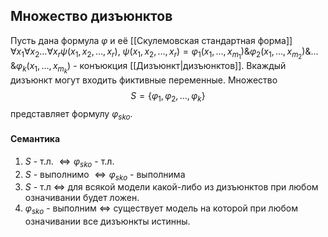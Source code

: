 ## Множество дизъюнктов
Пусть дана формула $\varphi$ и её [[Скулемовская стандартная форма]] $\forall x_1\forall x_2\ldots \forall x_r \psi(x_1,x_2,\ldots,x_r)$, $\psi(x_1,x_2,\ldots,x_r) = \varphi_1(x_1,\ldots, x_{m_1}) \& \varphi_2(x_1,\ldots, x_{m_2}) \& \ldots \& \varphi_k(x_1,\ldots, x_{m_k})$ - конъюкция [[Дизъюнкт|дизъюнктов]]. Вкаждый дизъюнкт могут входить фиктивные переменные.
Множество $$S = \{\varphi_1, \varphi_2, \ldots, \varphi_k\}$$
представляет формулу $\varphi_{sko}$.
#### Семантика
1) $S$ - т.л. $\iff \varphi_{sko}$ - т.л.
2) $S$ - выполнимо $\iff \varphi_{sko}$ - выполнима
3) $S$ - т.л $\iff$ для всякой модели какой-либо из дизъюнктов при любом означивании будет ложен.
4) $\varphi_{sko}$ - выполним $\iff$ существует модель на которой при любом означивании все дизъюнкты истинны.